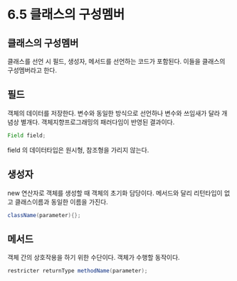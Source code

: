 # 6.5 클래스의 구성멤버
## 클래스의 구성멤버
클래스를 선언 시 필드, 생성자, 메서드를 선언하는 코드가 포함된다.
이들을 클래스의 구성멤버라고 한다.
## 필드
객체의 데이터를 저장한다.
변수와 동일한 방식으로 선언하나 변수와 쓰임새가 달라 개념상 별개다.
객체지향프로그래밍의 패러다임이 반영된 결과이다.
~~~java
Field field;
~~~
field 의 데이터타입은 원시형, 참조형을 가리지 않는다.

## 생성자
new 연산자로 객체를 생성할 때 객체의 초기화 담당이다. 
메서드와 달리 리턴타입이 없고 클래스이름과 동일한 이름을 가진다.
~~~java
className(parameter){};
~~~

## 메서드
객체 간의 상호작용을 하기 위한 수단이다.
객체가 수행할 동작이다.
~~~java
restricter returnType methodName(parameter);
~~~
